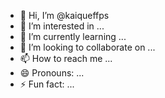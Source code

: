 - 👋 Hi, I’m @kaiqueffps
- 👀 I’m interested in ...
- 🌱 I’m currently learning ...
- 💞️ I’m looking to collaborate on ...
- 📫 How to reach me ...
- 😄 Pronouns: ...
- ⚡ Fun fact: ...

<!---
kaiqueffps/kaiqueffps is a ✨ special ✨ repository because its `README.md` (this file) appears on your GitHub profile.
You can click the Preview link to take a look at your changes.
--->
